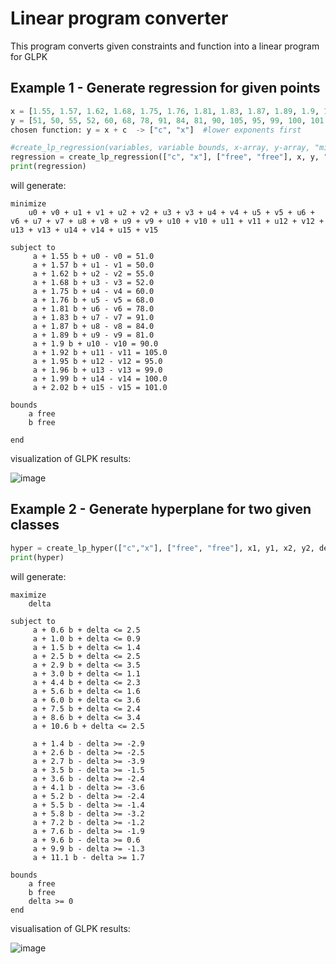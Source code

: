 # Linear program converter

This program converts given constraints and function into a linear program for GLPK

## Example 1 - Generate regression for given points

```py
x = [1.55, 1.57, 1.62, 1.68, 1.75, 1.76, 1.81, 1.83, 1.87, 1.89, 1.9, 1.92, 1.95, 1.96, 1.99, 2.02]
y = [51, 50, 55, 52, 60, 68, 78, 91, 84, 81, 90, 105, 95, 99, 100, 101.0]
chosen function: y = x + c  -> ["c", "x"]  #lower exponents first

#create_lp_regression(variables, variable bounds, x-array, y-array, "minimize" | "maximize")
regression = create_lp_regression(["c", "x"], ["free", "free"], x, y, "minimize")
print(regression)
```

will generate:

```
minimize
	u0 + v0 + u1 + v1 + u2 + v2 + u3 + v3 + u4 + v4 + u5 + v5 + u6 + v6 + u7 + v7 + u8 + v8 + u9 + v9 + u10 + v10 + u11 + v11 + u12 + v12 + u13 + v13 + u14 + v14 + u15 + v15 

subject to
	 a + 1.55 b + u0 - v0 = 51.0
	 a + 1.57 b + u1 - v1 = 50.0
	 a + 1.62 b + u2 - v2 = 55.0
	 a + 1.68 b + u3 - v3 = 52.0
	 a + 1.75 b + u4 - v4 = 60.0
	 a + 1.76 b + u5 - v5 = 68.0
	 a + 1.81 b + u6 - v6 = 78.0
	 a + 1.83 b + u7 - v7 = 91.0
	 a + 1.87 b + u8 - v8 = 84.0
	 a + 1.89 b + u9 - v9 = 81.0
	 a + 1.9 b + u10 - v10 = 90.0
	 a + 1.92 b + u11 - v11 = 105.0
	 a + 1.95 b + u12 - v12 = 95.0
	 a + 1.96 b + u13 - v13 = 99.0
	 a + 1.99 b + u14 - v14 = 100.0
	 a + 2.02 b + u15 - v15 = 101.0

bounds
	a free
	b free
	
end
```

visualization of GLPK results:

![image](https://user-images.githubusercontent.com/55718218/127593267-a7fd6366-f2cc-40e0-9a3d-f91b1b1c2efb.png)


## Example 2 - Generate hyperplane for two given classes

```py 
hyper = create_lp_hyper(["c","x"], ["free", "free"], x1, y1, x2, y2, delta=False)
print(hyper)
```

will generate:

```
maximize
	delta

subject to
	 a + 0.6 b + delta <= 2.5
	 a + 1.0 b + delta <= 0.9
	 a + 1.5 b + delta <= 1.4
	 a + 2.5 b + delta <= 2.5
	 a + 2.9 b + delta <= 3.5
	 a + 3.0 b + delta <= 1.1
	 a + 4.4 b + delta <= 2.3
	 a + 5.6 b + delta <= 1.6
	 a + 6.0 b + delta <= 3.6
	 a + 7.5 b + delta <= 2.4
	 a + 8.6 b + delta <= 3.4
	 a + 10.6 b + delta <= 2.5

	 a + 1.4 b - delta >= -2.9
	 a + 2.6 b - delta >= -2.5
	 a + 2.7 b - delta >= -3.9
	 a + 3.5 b - delta >= -1.5
	 a + 3.6 b - delta >= -2.4
	 a + 4.1 b - delta >= -3.6
	 a + 5.2 b - delta >= -2.4
	 a + 5.5 b - delta >= -1.4
	 a + 5.8 b - delta >= -3.2
	 a + 7.2 b - delta >= -1.2
	 a + 7.6 b - delta >= -1.9
	 a + 9.6 b - delta >= 0.6
	 a + 9.9 b - delta >= -1.3
	 a + 11.1 b - delta >= 1.7

bounds
	a free
	b free
	delta >= 0
end
```

visualisation of GLPK results:

![image](https://user-images.githubusercontent.com/55718218/127593965-cd522033-9ff9-4ee9-a45f-c1cca6a53d02.png)
